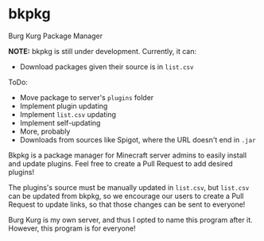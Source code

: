 # bkpkg
Burg Kurg Package Manager

**NOTE:** bkpkg is still under development. Currently, it can:

- Download packages given their source is in `list.csv`

ToDo:

- Move package to server's `plugins` folder
- Implement plugin updating
- Implement `list.csv` updating
- Implement self-updating
- More, probably
- Downloads from sources like Spigot, where the URL doesn't end in `.jar`

Bkpkg is a package manager for Minecraft server admins to easily install and update plugins. Feel free to create a Pull Request to add desired plugins!

The plugins's source must be manually updated in `list.csv`, but `list.csv` can be updated from bkpkg, so we encourage our users to create a Pull Request to update links, so that those changes can be sent to everyone!

Burg Kurg is my own server, and thus I opted to name this program after it. However, this program is for everyone!
